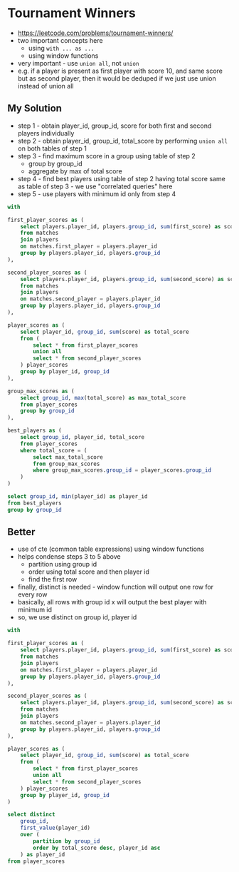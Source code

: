# Tournament Winners

- https://leetcode.com/problems/tournament-winners/
- two important concepts here
  - using `with ... as ...`
  - using window functions
- very important - use `union all`, not `union`
- e.g. if a player is present as first player with score 10, and same score but as second player, then it would be deduped if we just use union instead of union all

## My Solution

- step 1 - obtain player_id, group_id, score for both first and second players individually
- step 2 - obtain player_id, group_id, total_score by performing `union all` on both tables of step 1
- step 3 - find maximum score in a group using table of step 2
  - group by group_id
  - aggregate by max of total score
- step 4 - find best players using table of step 2 having total score same as table of step 3 - we use "correlated queries" here
- step 5 - use players with minimum id only from step 4

```sql
with

first_player_scores as (
    select players.player_id, players.group_id, sum(first_score) as score
    from matches
    join players
    on matches.first_player = players.player_id
    group by players.player_id, players.group_id
),

second_player_scores as (
    select players.player_id, players.group_id, sum(second_score) as score
    from matches
    join players
    on matches.second_player = players.player_id
    group by players.player_id, players.group_id
),

player_scores as (
    select player_id, group_id, sum(score) as total_score
    from (
        select * from first_player_scores
        union all
        select * from second_player_scores
    ) player_scores
    group by player_id, group_id
),

group_max_scores as (
    select group_id, max(total_score) as max_total_score
    from player_scores
    group by group_id
),

best_players as (
    select group_id, player_id, total_score
    from player_scores
    where total_score = (
        select max_total_score
        from group_max_scores
        where group_max_scores.group_id = player_scores.group_id
    )
)

select group_id, min(player_id) as player_id
from best_players
group by group_id
```

## Better

- use of cte (common table expressions) using window functions
- helps condense steps 3 to 5 above
  - partition using group id
  - order using total score and then player id
  - find the first row
- finally, distinct is needed - window function will output one row for every row
- basically, all rows with group id x will output the best player with minimum id
- so, we use distinct on group id, player id

```sql
with

first_player_scores as (
    select players.player_id, players.group_id, sum(first_score) as score
    from matches
    join players
    on matches.first_player = players.player_id
    group by players.player_id, players.group_id
),

second_player_scores as (
    select players.player_id, players.group_id, sum(second_score) as score
    from matches
    join players
    on matches.second_player = players.player_id
    group by players.player_id, players.group_id
),

player_scores as (
    select player_id, group_id, sum(score) as total_score
    from (
        select * from first_player_scores
        union all
        select * from second_player_scores
    ) player_scores
    group by player_id, group_id
)

select distinct
    group_id,
    first_value(player_id)
    over (
        partition by group_id
        order by total_score desc, player_id asc
    ) as player_id
from player_scores
```
